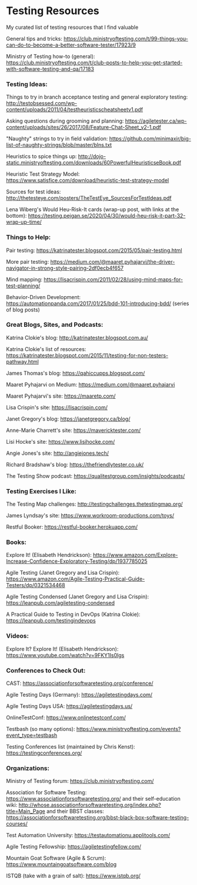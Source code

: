 # Testing Resources

My curated list of testing resources that I find valuable

General tips and tricks: https://club.ministryoftesting.com/t/99-things-you-can-do-to-become-a-better-software-tester/17923/9

Ministry of Testing how-to (general): https://club.ministryoftesting.com/t/club-posts-to-help-you-get-started-with-software-testing-and-qa/17183

### Testing Ideas:

Things to try in branch acceptance testing and general exploratory testing: http://testobsessed.com/wp-content/uploads/2011/04/testheuristicscheatsheetv1.pdf

Asking questions during grooming and planning: https://agiletester.ca/wp-content/uploads/sites/26/2017/08/Feature-Chat-Sheet_v2-1.pdf

"Naughty" strings to try in field validation: https://github.com/minimaxir/big-list-of-naughty-strings/blob/master/blns.txt

Heuristics to spice things up: http://dojo-static.ministryoftesting.com/downloads/60PowerfulHeuristicseBook.pdf

Heuristic Test Strategy Model: https://www.satisfice.com/download/heuristic-test-strategy-model

Sources for test ideas: http://thetesteye.com/posters/TheTestEye_SourcesForTestIdeas.pdf

Lena Wiberg's Would Heu-Risk-It cards (wrap-up post, with links at the bottom): https://testing.pejgan.se/2020/04/30/would-heu-risk-it-part-32-wrap-up-time/

### Things to Help:

Pair testing: https://katrinatester.blogspot.com/2015/05/pair-testing.html

More pair testing: https://medium.com/@maaret.pyhajarvi/the-driver-navigator-in-strong-style-pairing-2df0ecb4f657

Mind mapping: https://lisacrispin.com/2011/02/28/using-mind-maps-for-test-planning/

Behavior-Driven Development: https://automationpanda.com/2017/01/25/bdd-101-introducing-bdd/ (series of blog posts)

### Great Blogs, Sites, and Podcasts:

Katrina Clokie's blog: http://katrinatester.blogspot.com.au/

Katrina Clokie's list of resources: https://katrinatester.blogspot.com/2015/11/testing-for-non-testers-pathway.html

James Thomas's blog: https://qahiccupps.blogspot.com/

Maaret Pyhajarvi on Medium: https://medium.com/@maaret.pyhajarvi

Maaret Pyhajarvi's site: https://maaretp.com/

Lisa Crispin's site: https://lisacrispin.com/

Janet Gregory's blog: https://janetgregory.ca/blog/

Anne-Marie Charrett's site: https://mavericktester.com/

Lisi Hocke's site: https://www.lisihocke.com/

Angie Jones's site: http://angiejones.tech/

Richard Bradshaw's blog: https://thefriendlytester.co.uk/

The Testing Show podcast: https://qualitestgroup.com/insights/podcasts/

### Testing Exercises I Like:

The Testing Map challenges: http://testingchallenges.thetestingmap.org/

James Lyndsay's site: https://www.workroom-productions.com/toys/

Restful Booker: https://restful-booker.herokuapp.com/

### Books:

Explore It! (Elisabeth Hendrickson): https://www.amazon.com/Explore-Increase-Confidence-Exploratory-Testing/dp/1937785025

Agile Testing (Janet Gregory and Lisa Crispin): https://www.amazon.com/Agile-Testing-Practical-Guide-Testers/dp/0321534468

Agile Testing Condensed (Janet Gregory and Lisa Crispin): https://leanpub.com/agiletesting-condensed

A Practical Guide to Testing in DevOps (Katrina Clokie): https://leanpub.com/testingindevops

### Videos:

Explore It? Explore It! (Elisabeth Hendrickson): https://www.youtube.com/watch?v=9FKY1Is0lgs

### Conferences to Check Out:

CAST: https://associationforsoftwaretesting.org/conference/

Agile Testing Days (Germany): https://agiletestingdays.com/

Agile Testing Days USA: https://agiletestingdays.us/

OnlineTestConf: https://www.onlinetestconf.com/

Testbash (so many options): https://www.ministryoftesting.com/events?event_type=testbash

Testing Conferences list (maintained by Chris Kenst): https://testingconferences.org/

### Organizations:

Ministry of Testing forum: https://club.ministryoftesting.com/

Association for Software Testing: https://www.associationforsoftwaretesting.org/ and their self-education wiki: http://whose.associationforsoftwaretesting.org/index.php?title=Main_Page and their BBST classes: https://associationforsoftwaretesting.org/bbst-black-box-software-testing-courses/

Test Automation University: https://testautomationu.applitools.com/

Agile Testing Fellowship: https://agiletestingfellow.com/

Mountain Goat Software (Agile & Scrum): https://www.mountaingoatsoftware.com/blog

ISTQB (take with a grain of salt): https://www.istqb.org/
